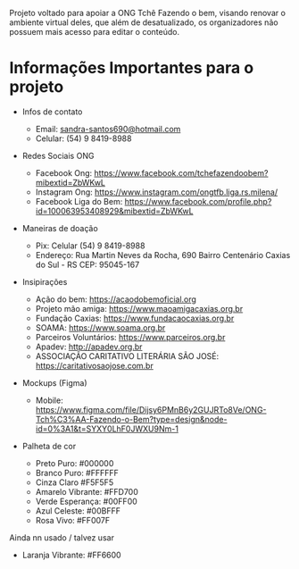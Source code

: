 Projeto voltado para apoiar a ONG Tchê Fazendo o bem, visando renovar o ambiente virtual deles, que além de desatualizado, os organizadores não possuem mais acesso para editar o conteúdo.

# Informações Importantes para o projeto
  * Infos de contato
    - Email: sandra-santos690@hotmail.com
    - Celular: (54) 9 8419-8988

  * Redes Sociais ONG
    - Facebook Ong: https://www.facebook.com/tchefazendoobem?mibextid=ZbWKwL
    - Instagram Ong: https://www.instagram.com/ongtfb.liga.rs.milena/
    - Facebook Liga do Bem: https://www.facebook.com/profile.php?id=100063953408929&mibextid=ZbWKwL

  * Maneiras de doação
    - Pix: Celular (54) 9 8419-8988
    - Endereço: Rua Martin Neves da Rocha, 690 Bairro Centenário Caxias do Sul - RS CEP: 95045-167

  * Insipirações
    - Ação do bem: https://acaodobemoficial.org
    - Projeto mão amiga: https://www.maoamigacaxias.org.br
    - Fundação Caxias: https://www.fundacaocaxias.org.br
    - SOAMA: https://www.soama.org.br
    - Parceiros Voluntários: https://www.parceiros.org.br
    - Apadev: http://apadev.org.br
    - ASSOCIAÇÃO CARITATIVO LITERÁRIA SÃO JOSÉ: https://caritativosaojose.com.br 

  * Mockups (Figma)
    - Mobile: https://www.figma.com/file/Dijsy6PMnB6y2GUJRTo8Ve/ONG-Tch%C3%AA-Fazendo-o-Bem?type=design&node-id=0%3A1&t=SYXY0LhF0JWXU9Nm-1

  * Palheta de cor
    - Preto Puro: #000000 
    - Branco Puro: #FFFFFF
    - Cinza Claro #F5F5F5 
    - Amarelo Vibrante: #FFD700
    - Verde Esperança: #00FF00
    - Azul Celeste: #00BFFF
    - Rosa Vivo: #FF007F

 Ainda nn usado / talvez usar
 - Laranja Vibrante: #FF6600